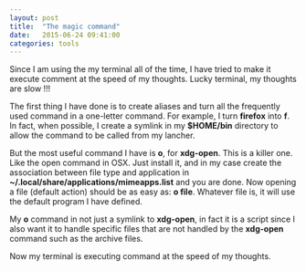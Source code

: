 ```yaml
---
layout: post
title:  "The magic command"
date:   2015-06-24 09:41:00
categories: tools
---
```


Since I am using the my terminal all of the time, I have tried to make it
execute comment at the speed of my thoughts. Lucky terminal, my thoughts are
slow !!!

The first thing I have done is to create aliases and turn all the frequently
used command in a one-letter command. For example, I turn **firefox** into
**f**. In fact, when possible, I create a symlink in my **$HOME/bin** directory
to allow the command to be called from my lancher.

But the most useful command I have is **o**, for **xdg-open**. This is a killer
one. Like the open command in OSX. Just install it, and in my case create the
association between file type and application in
**~/.local/share/applications/mimeapps.list** and you are done. Now opening
a file (default action) should be as easy as: **o file**. Whatever file is, it
will use the default program I have defined.

My **o** command in not just a symlink to **xdg-open**, in fact it is a script
since I also want it to handle specific files that are not handled by the
**xdg-open** command such as the archive files.

Now my terminal is executing command at the speed of my thoughts.
